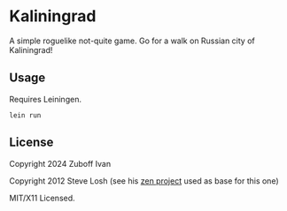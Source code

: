 # Kaliningrad

A simple roguelike not-quite game. Go for a walk on Russian city of Kaliningrad!

## Usage

Requires Leiningen.

    lein run

## License

Copyright 2024 Zuboff Ivan

Copyright 2012 Steve Losh (see his [zen project](https://github.com/sjl/zen) used as base for this one)

MIT/X11 Licensed.
